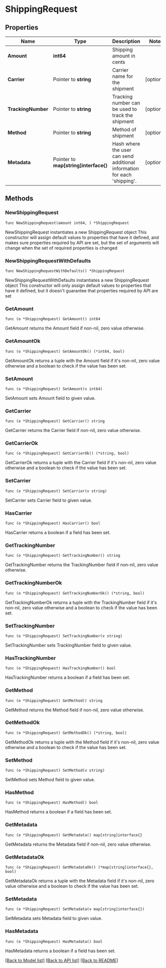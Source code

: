 # ShippingRequest

## Properties

Name | Type | Description | Notes
------------ | ------------- | ------------- | -------------
**Amount** | **int64** | Shipping amount in cents | 
**Carrier** | Pointer to **string** | Carrier name for the shipment | [optional] 
**TrackingNumber** | Pointer to **string** | Tracking number can be used to track the shipment | [optional] 
**Method** | Pointer to **string** | Method of shipment | [optional] 
**Metadata** | Pointer to **map[string]interface{}** | Hash where the user can send additional information for each &#39;shipping&#39;. | [optional] 

## Methods

### NewShippingRequest

`func NewShippingRequest(amount int64, ) *ShippingRequest`

NewShippingRequest instantiates a new ShippingRequest object
This constructor will assign default values to properties that have it defined,
and makes sure properties required by API are set, but the set of arguments
will change when the set of required properties is changed

### NewShippingRequestWithDefaults

`func NewShippingRequestWithDefaults() *ShippingRequest`

NewShippingRequestWithDefaults instantiates a new ShippingRequest object
This constructor will only assign default values to properties that have it defined,
but it doesn't guarantee that properties required by API are set

### GetAmount

`func (o *ShippingRequest) GetAmount() int64`

GetAmount returns the Amount field if non-nil, zero value otherwise.

### GetAmountOk

`func (o *ShippingRequest) GetAmountOk() (*int64, bool)`

GetAmountOk returns a tuple with the Amount field if it's non-nil, zero value otherwise
and a boolean to check if the value has been set.

### SetAmount

`func (o *ShippingRequest) SetAmount(v int64)`

SetAmount sets Amount field to given value.


### GetCarrier

`func (o *ShippingRequest) GetCarrier() string`

GetCarrier returns the Carrier field if non-nil, zero value otherwise.

### GetCarrierOk

`func (o *ShippingRequest) GetCarrierOk() (*string, bool)`

GetCarrierOk returns a tuple with the Carrier field if it's non-nil, zero value otherwise
and a boolean to check if the value has been set.

### SetCarrier

`func (o *ShippingRequest) SetCarrier(v string)`

SetCarrier sets Carrier field to given value.

### HasCarrier

`func (o *ShippingRequest) HasCarrier() bool`

HasCarrier returns a boolean if a field has been set.

### GetTrackingNumber

`func (o *ShippingRequest) GetTrackingNumber() string`

GetTrackingNumber returns the TrackingNumber field if non-nil, zero value otherwise.

### GetTrackingNumberOk

`func (o *ShippingRequest) GetTrackingNumberOk() (*string, bool)`

GetTrackingNumberOk returns a tuple with the TrackingNumber field if it's non-nil, zero value otherwise
and a boolean to check if the value has been set.

### SetTrackingNumber

`func (o *ShippingRequest) SetTrackingNumber(v string)`

SetTrackingNumber sets TrackingNumber field to given value.

### HasTrackingNumber

`func (o *ShippingRequest) HasTrackingNumber() bool`

HasTrackingNumber returns a boolean if a field has been set.

### GetMethod

`func (o *ShippingRequest) GetMethod() string`

GetMethod returns the Method field if non-nil, zero value otherwise.

### GetMethodOk

`func (o *ShippingRequest) GetMethodOk() (*string, bool)`

GetMethodOk returns a tuple with the Method field if it's non-nil, zero value otherwise
and a boolean to check if the value has been set.

### SetMethod

`func (o *ShippingRequest) SetMethod(v string)`

SetMethod sets Method field to given value.

### HasMethod

`func (o *ShippingRequest) HasMethod() bool`

HasMethod returns a boolean if a field has been set.

### GetMetadata

`func (o *ShippingRequest) GetMetadata() map[string]interface{}`

GetMetadata returns the Metadata field if non-nil, zero value otherwise.

### GetMetadataOk

`func (o *ShippingRequest) GetMetadataOk() (*map[string]interface{}, bool)`

GetMetadataOk returns a tuple with the Metadata field if it's non-nil, zero value otherwise
and a boolean to check if the value has been set.

### SetMetadata

`func (o *ShippingRequest) SetMetadata(v map[string]interface{})`

SetMetadata sets Metadata field to given value.

### HasMetadata

`func (o *ShippingRequest) HasMetadata() bool`

HasMetadata returns a boolean if a field has been set.


[[Back to Model list]](../README.md#documentation-for-models) [[Back to API list]](../README.md#documentation-for-api-endpoints) [[Back to README]](../README.md)


